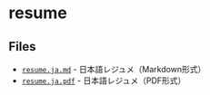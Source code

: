 # resume

## Files

- [`resume.ja.md`](https://github.com/Ota1022/resume/blob/main/resume.ja.md) - 日本語レジュメ（Markdown形式）
- [`resume.ja.pdf`](https://github.com/Ota1022/resume/blob/main/resume.ja.pdf) - 日本語レジュメ（PDF形式）